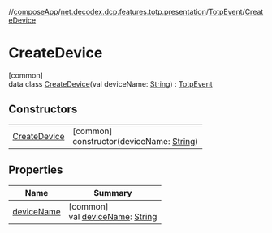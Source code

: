 //[composeApp](../../../../index.md)/[net.decodex.dcp.features.totp.presentation](../../index.md)/[TotpEvent](../index.md)/[CreateDevice](index.md)

# CreateDevice

[common]\
data class [CreateDevice](index.md)(val deviceName: [String](https://kotlinlang.org/api/latest/jvm/stdlib/kotlin/-string/index.html)) : [TotpEvent](../index.md)

## Constructors

| | |
|---|---|
| [CreateDevice](-create-device.md) | [common]<br>constructor(deviceName: [String](https://kotlinlang.org/api/latest/jvm/stdlib/kotlin/-string/index.html)) |

## Properties

| Name | Summary |
|---|---|
| [deviceName](device-name.md) | [common]<br>val [deviceName](device-name.md): [String](https://kotlinlang.org/api/latest/jvm/stdlib/kotlin/-string/index.html) |
